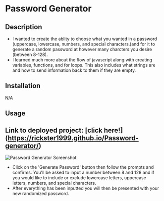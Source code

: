# Password Generator

## Description
- I wanted to create the ablity to choose what you wanted in a password (uppercase, lowercase, numbers, and special characters.)and for it to generate a random password at however many charcters you desire (between 8-128).
- I learned much more about the flow of javascript along with creating variables, functions, and for loops. This also includes what strings are and how to send information back to them if they are empty. 

## Installation
N/A

## Usage
Link to deployed project: [click here!] (https://rickster1999.github.io/Password-generator/)
---
![Password Generator Screenshot](.assets/images/genscreenshot.png)
- Click on the 'Generate Password' button then follow the prompts and confirms. You'll be asked to input a number between 8 and 128 and if you would like to include or exclude lowercase letters, uppercase letters, numbers, and special characters.
- After everything has been inputted you will then be presented with your new randomized password.
